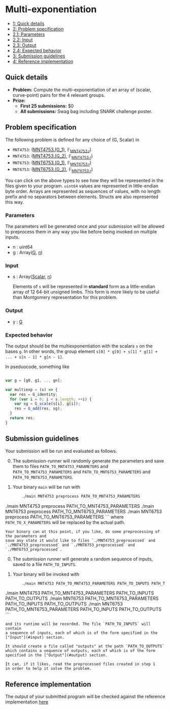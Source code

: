# Multi-exponentiation

<div class="table-of-contents">
<ul>
<li>
<a href="#quick-details">1: Quick details</a>
</li>
<li>
<a href="#problem-specification">2: Problem specification</a>
</li>
<li>
<a href="#parameters">2.1: Parameters</a>
</li>
<li>
<a href="#input">2.2: Input</a>
</li>
<li>
<a href="#output">2.3: Output</a>
</li>
<li>
<a href="#expected-behavior">2.4: Expected behavior</a>
</li>
<li>
<a href="#submission-guidelines">3: Submission guidelines</a>
</li>
<li>
<a href="#reference-implementation">4: Reference implementation</a>
</li>
</ul>
</div>

## Quick details

- **Problem:** Compute the multi-exponentiation of an array of (scalar, curve-point) pairs for the 4 relevant groups.
- **Prize:**
    - **First 25 submissions:** $0
    - **All submissions:** Swag bag including SNARK challenge poster.

## Problem specification

The following problem is defined for any choice of (<a name="Rw==">G</a>, <a name="U2NhbGFy">Scalar</a>)
in

- `MNT4753`: (<a href="/snark-challenge/MNT4753.html#XChHXzFcKQ==">MNT4753.\(G_1\)</a>, <span>&#x1D53D;<sub><a href="/snark-challenge/MNT4753.html#cg==">MNT4753.r</a></sub></span>)
- `MNT4753`: (<a href="/snark-challenge/MNT4753.html#XChHXzJcKQ==">MNT4753.\(G_2\)</a>, <span>&#x1D53D;<sub><a href="/snark-challenge/MNT4753.html#cg==">MNT4753.r</a></sub></span>)
- `MNT6753`: (<a href="/snark-challenge/MNT6753.html#XChHXzFcKQ==">MNT6753.\(G_1\)</a>, <span>&#x1D53D;<sub><a href="/snark-challenge/MNT6753.html#cg==">MNT6753.r</a></sub></span>)
- `MNT6753`: (<a href="/snark-challenge/MNT6753.html#XChHXzJcKQ==">MNT6753.\(G_2\)</a>, <span>&#x1D53D;<sub><a href="/snark-challenge/MNT6753.html#cg==">MNT6753.r</a></sub></span>)

You can click on the above types to see how they will be
represented in the files given to your program. `uint64`
values are represented in little-endian byte order. Arrays
are represented as sequences of values, with no length
prefix and no separators between elements. Structs are also
represented this way.

### Parameters

The parameters will be generated once and your submission will be allowed to preprocess them in any way you like before being invoked on multiple inputs.

- n : <span>uint64</span>
- g : <span>Array(<a href="#Rw==">G</a>, <a href="#bg==">n</a>)</span>

### Input

- s : <span>Array(<a href="#U2NhbGFy">Scalar</a>, <a href="#bg==">n</a>)</span>
    <p>Elements of <code>s</code> will be represented in <strong>standard</strong> form as a little-endian array of 12 64-bit unsigned limbs. This form is more likely to be useful than Montgomery representation for this problem.</p>

### Output

- y : <a href="#Rw==">G</a>

### Expected behavior

The output should be the multiexponentiation with the scalars `s`
on the bases `g`. In other words, the group element
`s[0] * g[0] + s[1] * g[1] + ... + s[n - 1] * g[n - 1]`.


In pseduocode, something like
```javascript

var g = [g0, g1, .., gn];

var multiexp = (s) => {
  var res = G_identity;
  for (var i = 0; i < s.length; ++i) {
    var sg = G_scale(s[i], g[i]);
    res = G_add(res, sg);
  }
  return res;
}
```



## Submission guidelines

Your submission will be run and evaluated as follows.


0. The submission-runner will randomly generate the parameters and save them to
    files `PATH_TO_MNT4753_PARAMETERS` and `PATH_TO_MNT4753_PARAMETERS` and `PATH_TO_MNT6753_PARAMETERS` and `PATH_TO_MNT6753_PARAMETERS`.
0. Your binary `main` will be run with 

    ```bash
        ./main MNT4753 preprocess PATH_TO_MNT4753_PARAMETERS
./main MNT4753 preprocess PATH_TO_MNT4753_PARAMETERS
./main MNT6753 preprocess PATH_TO_MNT6753_PARAMETERS
./main MNT6753 preprocess PATH_TO_MNT6753_PARAMETERS
    ```
    where `PATH_TO_X_PARAMETERS` will be replaced by the actual path.

    Your binary can at this point, if you like, do some preprocessing of the parameters and
    save any state it would like to files `./MNT4753_preprocessed` and `./MNT4753_preprocessed` and `./MNT6753_preprocessed` and `./MNT6753_preprocessed`.
0. The submission runner will generate a random sequence of inputs, saved to a file
   `PATH_TO_INPUTS`.

3. Your binary will be invoked with

    ```bash
        ./main MNT4753 PATH_TO_MNT4753_PARAMETERS PATH_TO_INPUTS PATH_TO_OUTPUTS
./main MNT4753 PATH_TO_MNT4753_PARAMETERS PATH_TO_INPUTS PATH_TO_OUTPUTS
./main MNT6753 PATH_TO_MNT6753_PARAMETERS PATH_TO_INPUTS PATH_TO_OUTPUTS
./main MNT6753 PATH_TO_MNT6753_PARAMETERS PATH_TO_INPUTS PATH_TO_OUTPUTS
    ```

    and its runtime will be recorded. The file `PATH_TO_INPUTS` will contain
    a sequence of inputs, each of which is of the form specified in the
    ["Input"](#input) section. 

    It should create a file called "outputs" at the path `PATH_TO_OUTPUTS`
    which contains a sequence of outputs, each of which is of the form
    specified in the ["Output"](#output) section.

    It can, if it likes, read the preprocessed files created in step 1
    in order to help it solve the problem.
    

## Reference implementation

The output of your submitted program will be checked against 
the reference implementation [here]()
